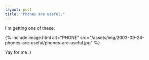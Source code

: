 ```yaml
---
layout: post
title: "Phones are useful."
---
```

I'm getting one of these:

{% include image.html alt="PHONE" src="/assets/img/2003-09-24-phones-are-useful/phones-are-useful.jpg" %}

Yay for me :)
